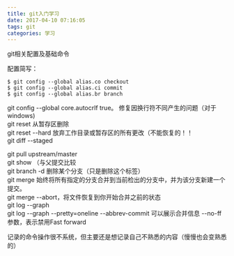 ```yaml
---
title: git入门学习
date: 2017-04-10 07:16:05
tags: git
categories: 学习
---
```

git相关配置及基础命令
<!-- more -->

配置简写：

```
$ git config --global alias.co checkout
$ git config --global alias.ci commit
$ git config --global alias.br branch

```
git config --global core.autocrlf true。 修复因换行符不同产生的问题（对于windows)  
git reset 从暂存区删除  
git reset --hard 放弃工作目录或暂存区的所有更改（不能恢复的！！  
git diff --staged   

git pull upstream/master     
git show （与父提交比较  
git branch -d 删除某个分支（只是删除这个标签）  
git merge 始终将所有指定的分支合并到当前检出的分支中，并为该分支新建一个提交。  
git merge --abort，将文件恢复到你开始合并之前的状态  
git log --graph   
git log --graph --pretty=oneline --abbrev-commit 可以展示合并信息
--no-ff参数，表示禁用Fast forward  

记录的命令操作很不系统，但主要还是想记录自己不熟悉的内容（慢慢也会变熟悉的）
